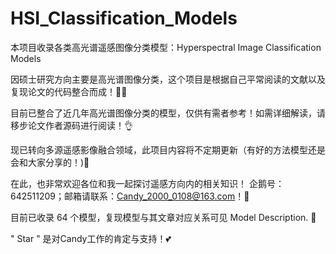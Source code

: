 # HSI_Classification_Models
本项目收录各类高光谱遥感图像分类模型：Hyperspectral Image Classification Models
  
因硕士研究方向主要是高光谱图像分类，这个项目是根据自己平常阅读的文献以及复现论文的代码整合而成！👩‍💻

目前已整合了近几年高光谱图像分类的模型，仅供有需者参考！如需详细解读，请移步论文作者源码进行阅读！👌

现已转向多源遥感影像融合领域，此项目内容将不定期更新（有好的方法模型还是会和大家分享的！)🤞
  
在此，也非常欢迎各位和我一起探讨遥感方向内的相关知识！ 企鹅号：642511209；邮箱请联系：Candy_2000_0108@163.com！🤝
  
目前已收录 64 个模型，复现模型与其文章对应关系可见 Model Description.  🥳
  
" Star " 是对Candy工作的肯定与支持！💕  

